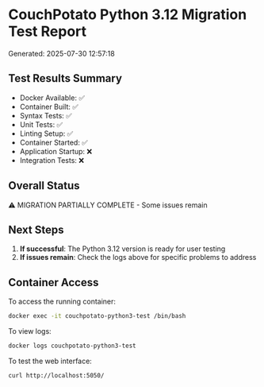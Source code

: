 
# CouchPotato Python 3.12 Migration Test Report

Generated: 2025-07-30 12:57:18

## Test Results Summary

- Docker Available: ✅
- Container Built: ✅
- Syntax Tests: ✅
- Unit Tests: ✅
- Linting Setup: ✅
- Container Started: ✅
- Application Startup: ❌
- Integration Tests: ❌

## Overall Status

⚠️ MIGRATION PARTIALLY COMPLETE - Some issues remain

## Next Steps

1. **If successful**: The Python 3.12 version is ready for user testing
2. **If issues remain**: Check the logs above for specific problems to address

## Container Access

To access the running container:
```bash
docker exec -it couchpotato-python3-test /bin/bash
```

To view logs:
```bash
docker logs couchpotato-python3-test
```

To test the web interface:
```bash
curl http://localhost:5050/
```
